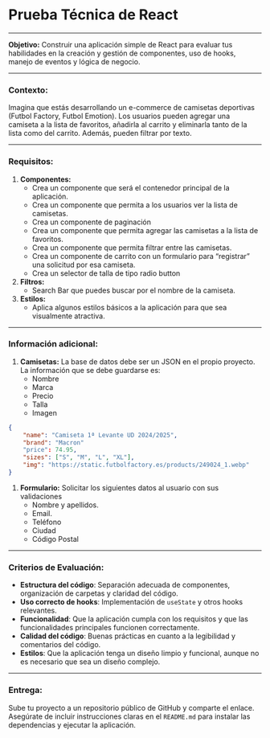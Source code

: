 # Prueba Técnica de React

---

**Objetivo:** Construir una aplicación simple de React para evaluar tus habilidades en la creación y gestión de componentes, uso de hooks, manejo de eventos y lógica de negocio.

---

### Contexto:

Imagina que estás desarrollando un e-commerce de camisetas deportivas (Futbol Factory, Futbol Emotion). Los usuarios pueden agregar una camiseta a la lista de favoritos, añadirla al carrito y eliminarla tanto de la lista como del carrito. Además, pueden filtrar por texto.

---

### Requisitos:

1. **Componentes:**
    - Crea un componente  que será el contenedor principal de la aplicación.
    - Crea un componente que permita a los usuarios ver la lista de camisetas.
    - Crea un componente de paginación
    - Crea un componente que permita agregar las camisetas a la lista de favoritos.
    - Crea un componente que permita filtrar entre las camisetas.
    - Crea un componente de carrito con un formulario para “registrar” una solicitud por esa camiseta.
    - Crea un selector de talla de tipo radio button
2. **Filtros:**
    - Search Bar que puedes buscar por el nombre de la camiseta.
3. **Estilos:**
    - Aplica algunos estilos básicos a la aplicación para que sea visualmente atractiva.

---

### Información adicional:

1. **Camisetas:** La base de datos debe ser un JSON en el propio proyecto. La información que se debe guardarse es:
    - Nombre
    - Marca
    - Precio
    - Talla
    - Imagen

```json
{
	"name": "Camiseta 1ª Levante UD 2024/2025",
	"brand": "Macron"
	"price": 74.95,
	"sizes": ["S", "M", "L", "XL"],
	"img": "https://static.futbolfactory.es/products/249024_1.webp"
}
```

1. **Formulario:** Solicitar los siguientes datos al usuario con sus validaciones
    - Nombre y apellidos.
    - Email.
    - Teléfono
    - Ciudad
    - Código Postal

---

### Criterios de Evaluación:

- **Estructura del código**: Separación adecuada de componentes, organización de carpetas y claridad del código.
- **Uso correcto de hooks**: Implementación de `useState` y otros hooks relevantes.
- **Funcionalidad**: Que la aplicación cumpla con los requisitos y que las funcionalidades principales funcionen correctamente.
- **Calidad del código**: Buenas prácticas en cuanto a la legibilidad y comentarios del código.
- **Estilos**: Que la aplicación tenga un diseño limpio y funcional, aunque no es necesario que sea un diseño complejo.

---

### Entrega:

Sube tu proyecto a un repositorio público de GitHub y comparte el enlace. Asegúrate de incluir instrucciones claras en el `README.md` para instalar las dependencias y ejecutar la aplicación.
